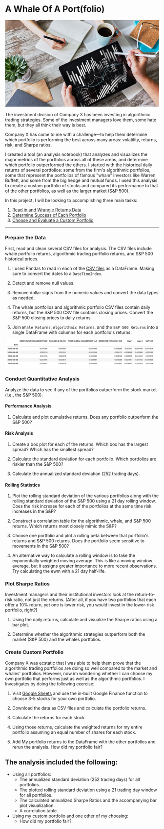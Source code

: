# A Whale Of A Port(folio)

![Portfolio Analysis](Images/portfolio-analysis.png)


The investment division of Company X has been investing in algorithmic trading strategies. Some of the investment managers love them, some hate them, but they all think their way is best.

Company X has come to me with a challenge—to help them determine which portfolio is performing the best across many areas: volatility, returns, risk, and Sharpe ratios.

I created a tool (an analysis notebook) that analyzes and visualizes the major metrics of the portfolios across all of these areas, and determine which portfolio outperformed the others. I started with the historical daily returns of several portfolios: some from the firm's algorithmic portfolios, some that represent the portfolios of famous "whale" investors like Warren Buffett, and some from the big hedge and mutual funds. I used this analysis to create a custom portfolio of stocks and compared its performance to that of the other portfolios, as well as the larger market (S&P 500).

In this project, I will be looking to accomplishing three main tasks:

1. [Read in and Wrangle Returns Data](#Prepare-the-Data)
2. [Determine Success of Each Portfolio](#Conduct-Quantitative-Analysis)
3. [Choose and Evaluate a Custom Portfolio](#Create-Custom-Portfolio)

---

### Prepare the Data

First, read and clean several CSV files for analysis. The CSV files include whale portfolio returns, algorithmic trading portfolio returns, and S&P 500 historical prices. 

1. I used Pandas to read in each of the [CSV files](Starter_Code/Resources) as a DataFrame. Making sure to convert the dates to a `DateTimeIndex`.

2. Detect and remove null values.

3. Remove dollar signs from the numeric values and convert the data types as needed.

4. The whale portfolios and algorithmic portfolio CSV files contain daily returns, but the S&P 500 CSV file contains closing prices. Convert the S&P 500 closing prices to daily returns.

5. Join `Whale Returns`, `Algorithmic Returns`, and the `S&P 500 Returns` into a single DataFrame with columns for each portfolio's returns.

  ![returns-dataframe.png](Images/returns-dataframe.png)

### Conduct Quantitative Analysis

Analyze the data to see if any of the portfolios outperform the stock market (i.e., the S&P 500).

#### Performance Analysis

1. Calculate and plot cumulative returns. Does any portfolio outperform the S&P 500?

#### Risk Analysis

1. Create a box plot for each of the returns. Which box has the largest spread? Which has the smallest spread?

2. Calculate the standard deviation for each portfolio. Which portfolios are riskier than the S&P 500?

3. Calculate the annualized standard deviation (252 trading days).

#### Rolling Statistics

1. Plot the rolling standard deviation of the various portfolios along with the rolling standard deviation of the S&P 500 using a 21 day rolling window. Does the risk increase for each of the portfolios at the same time risk increases in the S&P?

2. Construct a correlation table for the algorithmic, whale, and S&P 500 returns. Which returns most closely mimic the S&P?

3. Choose one portfolio and plot a rolling beta between that portfolio's returns and S&P 500 returns. Does the portfolio seem sensitive to movements in the S&P 500?

4. An alternative way to calculate a rolling window is to take the exponentially weighted moving average. This is like a moving window average, but it assigns greater importance to more recent observations. Try calculating the ewm with a 21 day half-life.

### Plot Sharpe Ratios

Investment managers and their institutional investors look at the return-to-risk ratio, not just the returns. (After all, if you have two portfolios that each offer a 10% return, yet one is lower risk, you would invest in the lower-risk portfolio, right?)

1. Using the daily returns, calculate and visualize the Sharpe ratios using a bar plot.

2. Determine whether the algorithmic strategies outperform both the market (S&P 500) and the whales portfolios.

### Create Custom Portfolio

Company X was ecstatic that I was able to help them prove that the algorithmic trading portfolios are doing so well compared to the market and whales' portfolios. However, now im  wondering whether I can choose my own portfolio that performs just as well as the algorithmic portfolios. I Investigates by doing the following exercise:

1. Visit [Google Sheets](https://docs.google.com/spreadsheets/) and use the in-built Google Finance function to choose 3-5 stocks for your own portfolio.

2. Download the data as CSV files and calculate the portfolio returns.

3. Calculate the returns for each stock.

4. Using those returns, calculate the weighted returns for my entire portfolio assuming an equal number of shares for each stock.

5. Add My portfolio returns to the DataFrame with the other portfolios and rerun the analysis. How did my portfolio fair?


## The analysis included the following:

- Using all portfolios:
  - The annualized standard deviation (252 trading days) for all portfolios.
  - The plotted rolling standard deviation using a 21 trading day window for all portfolios.
  - The calculated annualized Sharpe Ratios and the accompanying bar plot visualization.
  - A correlation table.
- Using my custom portfolio and one other of my choosing:
  - How did my portfolio fair?

